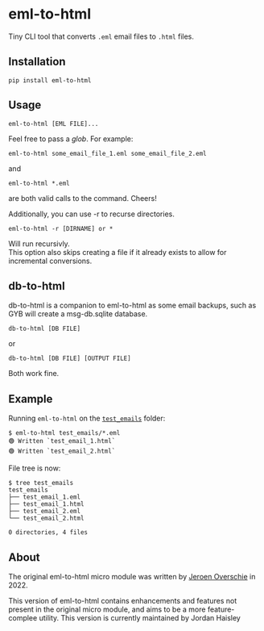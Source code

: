 # eml-to-html

Tiny CLI tool that converts `.eml` email files to `.html` files.

## Installation
```
pip install eml-to-html
```

## Usage
```
eml-to-html [EML FILE]...
```

Feel free to pass a _glob_. For example:

```
eml-to-html some_email_file_1.eml some_email_file_2.eml
```

and

```
eml-to-html *.eml
```

are both valid calls to the command. Cheers!

Additionally, you can use -r to recurse directories.
```
eml-to-html -r [DIRNAME] or *
```
Will run recursivly.  
This option also skips creating a file if it already exists to allow for incremental conversions.

## db-to-html
db-to-html is a companion to eml-to-html as some email backups, such as GYB will create a msg-db.sqlite database.
```
db-to-html [DB FILE]
```
or 
```
db-to-html [DB FILE] [OUTPUT FILE]
```
Both work fine.

## Example

Running `eml-to-html` on the [`test_emails`](https://github.com/dunnkers/eml-to-html/tree/master/test_emails) folder:

```
$ eml-to-html test_emails/*.eml
🟢 Written `test_email_1.html`
🟢 Written `test_email_2.html`
```

File tree is now:

```
$ tree test_emails 
test_emails
├── test_email_1.eml
├── test_email_1.html
├── test_email_2.eml
└── test_email_2.html

0 directories, 4 files
```

## About
The original eml-to-html micro module was written by [Jeroen Overschie](https://jeroenoverschie.nl/) in 2022.

This version of eml-to-html contains enhancements and features not present in the original micro module, and 
aims to be a more feature-complee utility.  This version is currently maintained by Jordan Haisley
